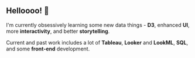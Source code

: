 ## Helloooo! 👋

I'm currently obsessively learning some new data things - **D3**, enhanced **UI**, more **interactivity**, and better **storytelling**.

Current and past work includes a lot of **Tableau**, **Looker** and **LookML**, **SQL**, and some **front-end** development.

<!--
**memjoh/memjoh** is a ✨ _special_ ✨ repository because its `README.md` (this file) appears on your GitHub profile.

About Me
Technical Skills
Key Projects
Professional Goals
Connect with Me (Links to Social)

Here are some ideas to get you started:

- 🔭 I’m currently working on ...
- 🌱 I’m currently learning ...
- 👯 I’m looking to collaborate on ...
- 🤔 I’m looking for help with ...
- 💬 Ask me about ...
- 📫 How to reach me: ...
- 😄 Pronouns: ...
- ⚡ Fun fact: ...
-->
